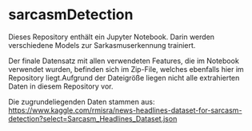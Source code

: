 # sarcasmDetection
Dieses Repository enthält ein Jupyter Notebook. Darin werden verschiedene Models zur Sarkasmuserkennung trainiert.

Der finale Datensatz mit allen verwendeten Features, die im Notebook verwendet wurden, befinden sich im Zip-File, welches ebenfalls hier im Repository liegt.Aufgrund der Dateigröße liegen nicht alle extrahierten Daten in diesem Repository vor.

Die zugrundeliegenden Daten stammen aus: https://www.kaggle.com/rmisra/news-headlines-dataset-for-sarcasm-detection?select=Sarcasm_Headlines_Dataset.json
